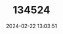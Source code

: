 ---
title: "134524"
category: "Geothelphusa lutao"
draft: false
date: 2024-02-22 13:03:51
languages:
  English: ["Green Crab"]
---